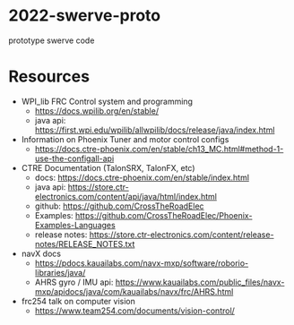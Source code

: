 # 2022-swerve-proto
prototype swerve code

# Resources
- WPI_lib FRC Control system and programming
  - https://docs.wpilib.org/en/stable/
  - java api: https://first.wpi.edu/wpilib/allwpilib/docs/release/java/index.html
- Information on Phoenix Tuner and motor control configs
  - https://docs.ctre-phoenix.com/en/stable/ch13_MC.html#method-1-use-the-configall-api
- CTRE Documentation (TalonSRX, TalonFX, etc)
  - docs: https://docs.ctre-phoenix.com/en/stable/index.html
  - java api: https://store.ctr-electronics.com/content/api/java/html/index.html
  - github: https://github.com/CrossTheRoadElec
  - Examples: https://github.com/CrossTheRoadElec/Phoenix-Examples-Languages
  - release notes: https://store.ctr-electronics.com/content/release-notes/RELEASE_NOTES.txt
- navX docs
  - https://pdocs.kauailabs.com/navx-mxp/software/roborio-libraries/java/
  - AHRS gyro / IMU api: https://www.kauailabs.com/public_files/navx-mxp/apidocs/java/com/kauailabs/navx/frc/AHRS.html
- frc254 talk on computer vision
  - https://www.team254.com/documents/vision-control/

